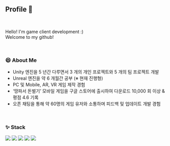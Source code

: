 ## Profile 💬

<br/>

Hello! I'm game client development :) <br/>
Welcome to my github!

<br/>

### 😄 About Me

* Unity 엔진을 5 년간 다루면서 3 개의 개인 프로젝트와 5 개의 팀 프로젝트 개발
* Unreal 엔진을 약 6 개월간 공부 (※ 현재 진행형)
* PC 및 Mobile, AR, VR 게임 제작 경험
* ‘땅파서 돈벌기’ 모바일 게임을 구글 스토어에 출시하여 다운로드 10,000 회 이상 & 평점 4.6 기록
* 오픈 채팅을 통해 약 60명의 게임 유저와 소통하며 피드백 및 업데이트 개발 경험

<br/>

### ✨ Stack

<img src="https://img.shields.io/badge/C-A8B9CC?style=flat&logo=c&logoColor=white"> <img src="https://img.shields.io/badge/C++-00599C?style=flat&logo=cplusplus&logoColor=white"> <img src="https://img.shields.io/badge/CSharp-239120?style=flat&logo=csharp&logoColor=white"> <img src="https://img.shields.io/badge/Unity-FFFFFF?style=flat&logo=unity&logoColor=black"> <img src="https://img.shields.io/badge/Unreal-0E1128?style=flat&logo=unrealengine&logoColor=white">

<!--
**gus6615/gus6615** is a ✨ _special_ ✨ repository because its `README.md` (this file) appears on your GitHub profile.

Here are some ideas to get you started:

- 🔭 I’m currently working on ...
- 🌱 I’m currently learning ...
- 👯 I’m looking to collaborate on ...
- 🤔 I’m looking for help with ...
- 💬 Ask me about ...
- 📫 How to reach me: ...
- 😄 Pronouns: ...
- ⚡ Fun fact: ...
-->
